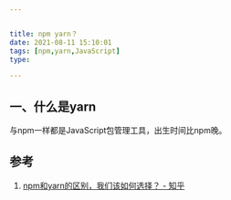 ```yaml
---


title: npm yarn？
date: 2021-08-11 15:10:01
tags: [npm,yarn,JavaScript]
type:

---
```



## 一、什么是yarn

与npm一样都是JavaScript包管理工具，出生时间比npm晚。

## 参考

1. [npm和yarn的区别，我们该如何选择？ - 知乎](https://zhuanlan.zhihu.com/p/27449990)
